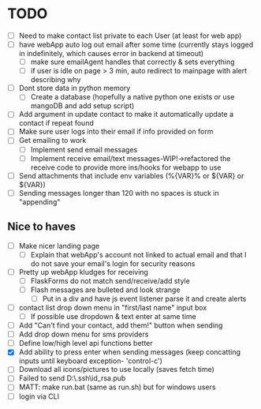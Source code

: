 # TODO

- [ ] Need to make contact list private to each User (at least for web app)
- [ ] have webApp auto log out email after some time (currently stays logged in indefinitely, which causes error in backend at timeout)
  - [ ] make sure emailAgent handles that correctly & sets everything
  - [ ] if user is idle on page > 3 min, auto redirect to mainpage with alert describing why
- [ ] Dont store data in python memory
  - [ ] Create a database (hopefully a native python one exists or use mangoDB and add setup script)
- [ ] Add argument in update contact to make it automatically update a contact if repeat found
- [ ] Make sure user logs into their email if info provided on form
- [ ] Get emailing to work
  - [ ] Implement send email messages
  - [ ] Implement receive email/text messages-WIP!->refactored the receive code to provide more ins/hooks for webapp to use
- [ ] Send attachments that include env variables (%{VAR}% or ${VAR} or ${VAR})
- [ ] Sending messages longer than 120 with no spaces is stuck in "appending"

## Nice to haves

- [ ] Make nicer landing page
  - [ ] Explain that webApp's account not linked to actual email and that I do not save your email's login for security reasons
- [ ] Pretty up webApp kludges for receiving
  - [ ] FlaskForms do not match send/receive/add style
  - [ ] Flash messages are bulleted and look strange
    - [ ] Put in a div and have js event listener parse it and create alerts
- [ ] contact list drop down menu in "first/last name" input box
  - [ ] If possible use dropdown & text enter at same time
- [ ] Add "Can't find your contact, add them!" button when sending
- [ ] Add drop down menu for sms providers
- [ ] Define low/high level api functions better
- [X] Add ability to press enter when sending messages (keep concatting inputs until keyboard exception- 'control-c')
- [ ] Download all icons/pictures to use locally (saves fetch time)
- [ ] Failed to send D:\\.ssh\id_rsa.pub
- [ ] MATT: make run.bat (same as run.sh) but for windows users
- [ ] login via CLI
